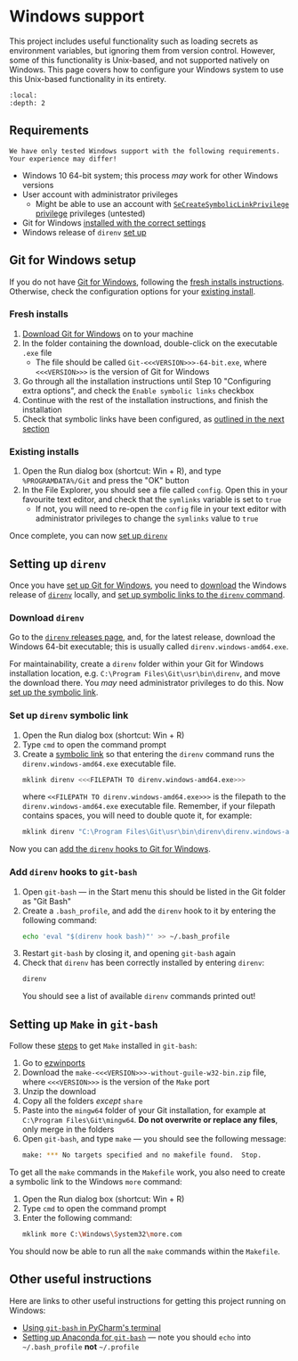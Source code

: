 # Windows support

This project includes useful functionality such as loading secrets as environment variables, but ignoring them from
version control. However, some of this functionality is Unix-based, and not supported natively on Windows. This page
covers how to configure your Windows system to use this Unix-based functionality in its entirety.

```{contents}
:local:
:depth: 2
```

## Requirements

```{warning}
We have only tested Windows support with the following requirements. Your experience may differ!
```

- Windows 10 64-bit system; this process _may_ work for other Windows versions
- User account with administrator privileges
  - Might be able to use an account with [`SeCreateSymbolicLinkPrivilege` privilege][microsoft-security-symbolic-links]
    privileges (untested)
- Git for Windows [installed with the correct settings](#git-for-windows-setup)
- Windows release of `direnv` [set up](#setting-up-direnv)

## Git for Windows setup

If you do not have [Git for Windows][git-for-windows], following the [fresh installs instructions](#fresh-installs).
Otherwise, check the configuration options for your [existing install](#existing-installs).

### Fresh installs

1. [Download Git for Windows][git-for-windows] on to your machine
2. In the folder containing the download, double-click on the executable `.exe` file
   - The file should be called `Git-<<<VERSION>>>-64-bit.exe`, where `<<<VERSION>>>` is the version of Git for Windows
3. Go through all the installation instructions until Step 10 "Configuring extra options", and check the
   `Enable symbolic links` checkbox
4. Continue with the rest of the installation instructions, and finish the installation
5. Check that symbolic links have been configured, as [outlined in the next section](#existing-installs)

### Existing installs

1. Open the Run dialog box (shortcut: Win + R), and type `%PROGRAMDATA%/Git` and press the "OK" button
2. In the File Explorer, you should see a file called `config`. Open this in your favourite text editor, and check that
   the `symlinks` variable is set to `true`
    - If not, you will need to re-open the `config` file in your text editor with administrator privileges to change
      the `symlinks` value to `true`

Once complete, you can now [set up `direnv`](#setting-up-direnv)

## Setting up `direnv`

Once you have [set up Git for Windows](#git-for-windows-setup), you need to [download](#download-direnv) the Windows
release of [`direnv`][direnv] locally, and [set up symbolic links to the `direnv`
command](#set-up-direnv-symbolic-link).

### Download `direnv`

Go to the [`direnv` releases page][direnv-releases], and, for the latest release, download the Windows 64-bit
executable; this is usually called `direnv.windows-amd64.exe`.

For maintainability, create a `direnv` folder within your Git for Windows installation location, e.g.
`C:\Program Files\Git\usr\bin\direnv`, and move the download there. You _may_ need administrator privileges to do this.
Now [set up the symbolic link](#set-up-direnv-symbolic-link).

### Set up `direnv` symbolic link

1. Open the Run dialog box (shortcut: Win + R)
2. Type `cmd` to open the command prompt
3. Create a [symbolic link][git-for-windows-symbolic-links] so that entering the `direnv` command runs the
   `direnv.windows-amd64.exe` executable file.
   ```bash
   mklink direnv <<<FILEPATH TO direnv.windows-amd64.exe>>>
   ```
   where `<<FILEPATH TO direnv.windows-amd64.exe>>>` is the filepath to the `direnv.windows-amd64.exe` executable
   file. Remember, if your filepath contains spaces, you will need to double quote it, for example:
   ```bash
   mklink direnv "C:\Program Files\Git\usr\bin\direnv\direnv.windows-amd64.exe"
   ```

Now you can [add the `direnv` hooks to Git for Windows](#add-direnv-hooks-to-git-bash).

### Add `direnv` hooks to `git-bash`

1. Open `git-bash` — in the Start menu this should be listed in the Git folder as "Git Bash"
2. Create a `.bash_profile`, and add the `direnv` hook to it by entering the following command:
   ```bash
   echo 'eval "$(direnv hook bash)"' >> ~/.bash_profile
   ```
3. Restart `git-bash` by closing it, and opening `git-bash` again
4. Check that `direnv` has been correctly installed by entering `direnv`:
   ```bash
   direnv
   ```
   You should see a list of available `direnv` commands printed out!

## Setting up `Make` in `git-bash`

Follow these [steps][so-ezwinports] to get `Make` installed in `git-bash`:

1. Go to [ezwinports][ezwinports]
2. Download the `make-<<<VERSION>>>-without-guile-w32-bin.zip` file, where `<<<VERSION>>>` is the version of the `Make`
   port
3. Unzip the download
4. Copy all the folders _except_ `share`
5. Paste into the `mingw64` folder of your Git installation, for example at `C:\Program Files\Git\mingw64`. **Do not
   overwrite or replace any files**, only merge in the folders
6. Open `git-bash`, and type `make` — you should see the following message:
   ```bash
   make: *** No targets specified and no makefile found.  Stop.
   ```

To get all the `make` commands in the `Makefile` work, you also need to create a symbolic link to the Windows `more`
command:

1. Open the Run dialog box (shortcut: Win + R)
2. Type `cmd` to open the command prompt
3. Enter the following command:
   ```bash
   mklink more C:\Windows\System32\more.com
   ```

You should now be able to run all the `make` commands within the `Makefile`.

## Other useful instructions

Here are links to other useful instructions for getting this project running on Windows:

- [Using `git-bash` in PyCharm's terminal][so-pycharm-git-bash]
- [Setting up Anaconda for `git-bash`][so-anaconda-git-bash] — note you should `echo` into `~/.bash_profile` **not**
  `~/.profile`

[ezwinports]: https://sourceforge.net/projects/ezwinports/files/
[direnv]: https://github.com/direnv/direnv/
[direnv-issue-343]: https://github.com/direnv/direnv/issues/343#issuecomment-463502726
[direnv-releases]: https://github.com/direnv/direnv/releases
[git-for-windows]: https://gitforwindows.org/
[git-for-windows-symbolic-links]: https://github.com/git-for-windows/git/wiki/Symbolic-Links
[microsoft-security-symbolic-links]: https://docs.microsoft.com/en-us/windows/security/threat-protection/security-policy-settings/create-symbolic-links
[so-anaconda-git-bash]: https://stackoverflow.com/a/56170202
[so-ezwinports]: https://stackoverflow.com/a/43779544
[so-pycharm-git-bash]: https://stackoverflow.com/a/20611422
